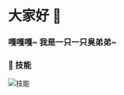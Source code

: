 # 大家好 👋
### 嘎嘎嘎~ 我是一只一只臭弟弟~

### 🔨 技能
![技能](https://skillicons.dev/icons?i=windows,vscodium,ps,mint,html,github,wordpress)
